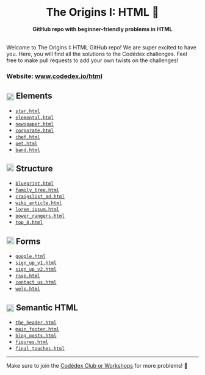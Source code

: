 <div align="center">
  <br>
  <h1>The Origins I: HTML 🌋</h1>
  <strong>GitHub repo with beginner-friendly problems in HTML</strong>
</div>
<br>

Welcome to The Origins I: HTML GitHub repo! We are super excited to have you. Here, you will find all the solutions to the Codédex challenges. Feel free to make pull requests to add your own twists on the challenges!

### Website: www.codedex.io/html

## <img src="https://www.codedex.io/images/badges/html/elements.png" height="20" style="vertical-align: middle"> Elements

- [`star.html`](https://github.com/codedex-io/html-101/blob/main/1-elements/01_star.html)
- [`elemental.html`](https://github.com/codedex-io/html-101/blob/main/1-elements/02_elemental.html)
- [`newspaper.html`](https://github.com/codedex-io/html-101/blob/main/1-elements/03_newspaper.html)
- [`corporate.html`](https://github.com/codedex-io/html-101/blob/main/1-elements/04_corporate.html)
- [`chef.html`](https://github.com/codedex-io/html-101/blob/main/1-elements/05_chef.html)
- [`pet.html`](https://github.com/codedex-io/html-101/blob/main/1-elements/06_pet.html)
- [`band.html`](https://github.com/codedex-io/html-101/blob/main/1-elements/07_band.html)

## <img src="https://www.codedex.io/images/badges/html/structure.png" height="20"> Structure

- [`blueprint.html`](https://github.com/codedex-io/html-101/blob/main/2-structure/08_blueprint.html)
- [`family_tree.html`](https://github.com/codedex-io/html-101/blob/main/2-structure/09_family_tree.html)
- [`craigslist_ad.html`](https://github.com/codedex-io/html-101/blob/main/2-structure/10_craigslist.html)
- [`wiki_article.html`](https://github.com/codedex-io/html-101/blob/main/2-structure/11_wiki_article.html)
- [`lorem_ipsum.html`](https://github.com/codedex-io/html-101/blob/main/2-structure/12_lorem_ipsum.html)
- [`power_rangers.html`](https://github.com/codedex-io/html-101/blob/main/2-structure/13_power_rangers.html)
- [`top_8.html`](https://github.com/codedex-io/html-101/blob/main/2-structure/14_top_8.html)

## <img src="https://www.codedex.io/images/badges/html/forms.png" height="20"> Forms

- [`google.html`](https://github.com/codedex-io/html-101/blob/main/3-forms/15_google.html)
- [`sign_up_v1.html`](https://github.com/codedex-io/html-101/blob/main/3-forms/16_sign_up.html)
- [`sign_up_v2.html`](https://github.com/codedex-io/html-101/blob/main/3-forms/17_sign_up.html)
- [`rsvp.html`](https://github.com/codedex-io/html-101/blob/main/3-forms/18_rsvp.html)
- [`contact_us.html`](https://github.com/codedex-io/html-101/blob/main/3-forms/19_contact_us.html)
- [`welp.html`](https://github.com/codedex-io/html-101/blob/main/3-forms/20_welp.html)

## <img src="https://www.codedex.io/images/badges/html/semantic-html.png" height="20" style="vertical-align: middle"> Semantic HTML

- [`the_header.html`](https://github.com/codedex-io/html-101/blob/main/4-semantic-html/22_the_header.html)
- [`main_footer.html`](https://github.com/codedex-io/html-101/blob/main/4-semantic-html/23_main_footer.html)
- [`blog_posts.html`](https://github.com/codedex-io/html-101/blob/main/4-semantic-html/24_blog_posts.html)
- [`figures.html`](https://github.com/codedex-io/html-101/blob/main/4-semantic-html/25_figures.html)
- [`final_touches.html`](https://github.com/codedex-io/html-101/blob/main/4-semantic-html/26_final_touches.html)

---

Make sure to join the [Codédex Club or Workshops](https://www.codedex.io/community) for more problems! 💖
